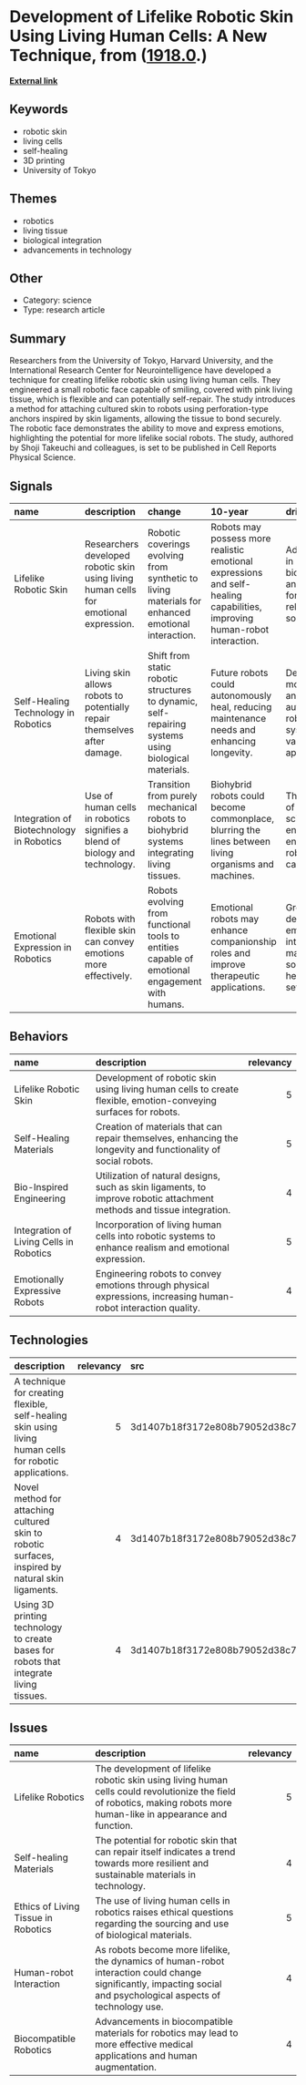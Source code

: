 # __Development of Lifelike Robotic Skin Using Living Human Cells: A New Technique__, from ([1918.0](https://kghosh.substack.com/p/1918.0).)

__[External link](https://arstechnica.com/science/2024/06/researchers-craft-smiling-robot-face-from-living-human-skin-cells/)__



## Keywords

* robotic skin
* living cells
* self-healing
* 3D printing
* University of Tokyo

## Themes

* robotics
* living tissue
* biological integration
* advancements in technology

## Other

* Category: science
* Type: research article

## Summary

Researchers from the University of Tokyo, Harvard University, and the International Research Center for Neurointelligence have developed a technique for creating lifelike robotic skin using living human cells. They engineered a small robotic face capable of smiling, covered with pink living tissue, which is flexible and can potentially self-repair. The study introduces a method for attaching cultured skin to robots using perforation-type anchors inspired by skin ligaments, allowing the tissue to bond securely. The robotic face demonstrates the ability to move and express emotions, highlighting the potential for more lifelike social robots. The study, authored by Shoji Takeuchi and colleagues, is set to be published in Cell Reports Physical Science.

## Signals

| name                                     | description                                                                           | change                                                                                              | 10-year                                                                                                                   | driving-force                                                                          |   relevancy |
|:-----------------------------------------|:--------------------------------------------------------------------------------------|:----------------------------------------------------------------------------------------------------|:--------------------------------------------------------------------------------------------------------------------------|:---------------------------------------------------------------------------------------|------------:|
| Lifelike Robotic Skin                    | Researchers developed robotic skin using living human cells for emotional expression. | Robotic coverings evolving from synthetic to living materials for enhanced emotional interaction.   | Robots may possess more realistic emotional expressions and self-healing capabilities, improving human-robot interaction. | Advancements in biotechnology and the need for more relatable social robots.           |           4 |
| Self-Healing Technology in Robotics      | Living skin allows robots to potentially repair themselves after damage.              | Shift from static robotic structures to dynamic, self-repairing systems using biological materials. | Future robots could autonomously heal, reducing maintenance needs and enhancing longevity.                                | Desire for more resilient and autonomous robotic systems in various applications.      |           5 |
| Integration of Biotechnology in Robotics | Use of human cells in robotics signifies a blend of biology and technology.           | Transition from purely mechanical robots to biohybrid systems integrating living tissues.           | Biohybrid robots could become commonplace, blurring the lines between living organisms and machines.                      | The merging of biological sciences with engineering to enhance robotic capabilities.   |           4 |
| Emotional Expression in Robotics         | Robots with flexible skin can convey emotions more effectively.                       | Robots evolving from functional tools to entities capable of emotional engagement with humans.      | Emotional robots may enhance companionship roles and improve therapeutic applications.                                    | Growing demand for emotionally intelligent machines in social and healthcare settings. |           5 |

## Behaviors

| name                                    | description                                                                                                           |   relevancy |
|:----------------------------------------|:----------------------------------------------------------------------------------------------------------------------|------------:|
| Lifelike Robotic Skin                   | Development of robotic skin using living human cells to create flexible, emotion-conveying surfaces for robots.       |           5 |
| Self-Healing Materials                  | Creation of materials that can repair themselves, enhancing the longevity and functionality of social robots.         |           5 |
| Bio-Inspired Engineering                | Utilization of natural designs, such as skin ligaments, to improve robotic attachment methods and tissue integration. |           4 |
| Integration of Living Cells in Robotics | Incorporation of living human cells into robotic systems to enhance realism and emotional expression.                 |           5 |
| Emotionally Expressive Robots           | Engineering robots to convey emotions through physical expressions, increasing human-robot interaction quality.       |           4 |

## Technologies

| description                                                                                             |   relevancy | src                              |
|:--------------------------------------------------------------------------------------------------------|------------:|:---------------------------------|
| A technique for creating flexible, self-healing skin using living human cells for robotic applications. |           5 | 3d1407b18f3172e808b79052d38c76de |
| Novel method for attaching cultured skin to robotic surfaces, inspired by natural skin ligaments.       |           4 | 3d1407b18f3172e808b79052d38c76de |
| Using 3D printing technology to create bases for robots that integrate living tissues.                  |           4 | 3d1407b18f3172e808b79052d38c76de |

## Issues

| name                                | description                                                                                                                                                            |   relevancy |
|:------------------------------------|:-----------------------------------------------------------------------------------------------------------------------------------------------------------------------|------------:|
| Lifelike Robotics                   | The development of lifelike robotic skin using living human cells could revolutionize the field of robotics, making robots more human-like in appearance and function. |           5 |
| Self-healing Materials              | The potential for robotic skin that can repair itself indicates a trend towards more resilient and sustainable materials in technology.                                |           4 |
| Ethics of Living Tissue in Robotics | The use of living human cells in robotics raises ethical questions regarding the sourcing and use of biological materials.                                             |           5 |
| Human-robot Interaction             | As robots become more lifelike, the dynamics of human-robot interaction could change significantly, impacting social and psychological aspects of technology use.      |           4 |
| Biocompatible Robotics              | Advancements in biocompatible materials for robotics may lead to more effective medical applications and human augmentation.                                           |           4 |
